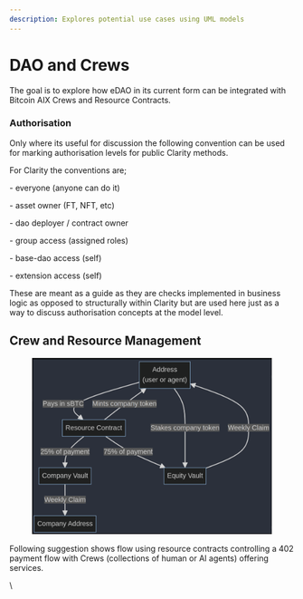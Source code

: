 ```yaml
---
description: Explores potential use cases using UML models
---
```


# DAO and Crews

The goal is to explore how eDAO in its current form can be integrated with Bitcoin AIX Crews and Resource Contracts.

### Authorisation

Only where its useful for discussion the following convention can be used for marking authorisation levels for public Clarity methods.

For Clarity the conventions are;

\- everyone (anyone can do it)

\- asset owner (FT, NFT, etc)

\- dao deployer / contract owner

\- group access (assigned roles)

\- base-dao access (self)

\- extension access (self)

These are meant as a guide as they are checks implemented in business logic as opposed to structurally within Clarity but are used here just as a way to discuss authorisation concepts at the model level.

## Crew and Resource Management

<figure><img src="../../.gitbook/assets/Screenshot 2024-05-29 at 14.43.49.png" alt=""><figcaption></figcaption></figure>

Following suggestion shows flow using resource contracts controlling a 402 payment flow with Crews (collections of human or AI agents) offering services.



\
